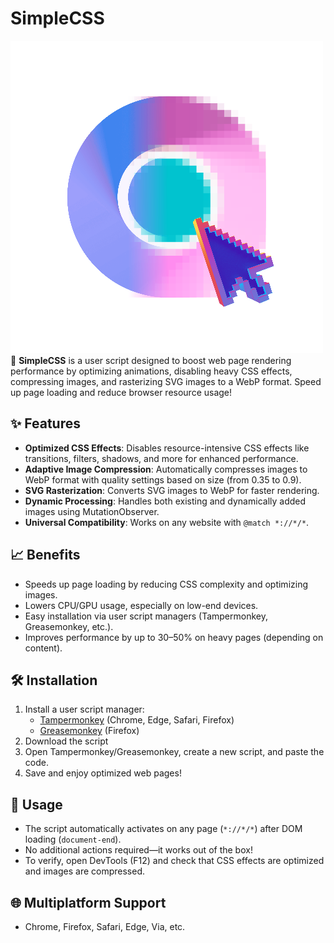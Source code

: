 # SimpleCSS
![LiteRender Logo](logo.png)
🚀 **SimpleCSS** is a user script designed to boost web page rendering performance by optimizing animations, disabling heavy CSS effects, compressing images, and rasterizing SVG images to a WebP format. Speed up page loading and reduce browser resource usage!

## ✨ Features
- **Optimized CSS Effects**: Disables resource-intensive CSS effects like transitions, filters, shadows, and more for enhanced performance.
- **Adaptive Image Compression**: Automatically compresses images to WebP format with quality settings based on size (from 0.35 to 0.9).
- **SVG Rasterization**: Converts SVG images to WebP for faster rendering.
- **Dynamic Processing**: Handles both existing and dynamically added images using MutationObserver.
- **Universal Compatibility**: Works on any website with `@match *://*/*`.

## 📈 Benefits
- Speeds up page loading by reducing CSS complexity and optimizing images.
- Lowers CPU/GPU usage, especially on low-end devices.
- Easy installation via user script managers (Tampermonkey, Greasemonkey, etc.).
- Improves performance by up to 30–50% on heavy pages (depending on content).

## 🛠 Installation
1. Install a user script manager:
   - [Tampermonkey](https://www.tampermonkey.net/) (Chrome, Edge, Safari, Firefox)
   - [Greasemonkey](https://addons.mozilla.org/firefox/addon/greasemonkey/) (Firefox)
2. Download the script
3. Open Tampermonkey/Greasemonkey, create a new script, and paste the code.
4. Save and enjoy optimized web pages!

## 🚀 Usage
- The script automatically activates on any page (`*://*/*`) after DOM loading (`document-end`).
- No additional actions required—it works out of the box!
- To verify, open DevTools (F12) and check that CSS effects are optimized and images are compressed.

## 🌐 Multiplatform Support
- Chrome, Firefox, Safari, Edge, Via, etc.
